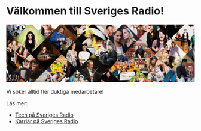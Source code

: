 # Välkommen till Sveriges Radio!
![Sveriges Radio-banner](/profile/img/sr-banner.png)

Vi söker alltid fler duktiga medarbetare!

Läs mer:
- [Tech på Sveriges Radio](https://tech.sverigesradio.se/)
- [Karriär på Sveriges Radio](https://karriar.sverigesradio.se/)
